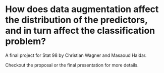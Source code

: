 # How does data augmentation affect the distribution of the predictors, and in turn affect the classification problem?

A final project for Stat 98 by Christian Wagner and Masaoud Haidar.

Checkout the proposal or the final presentation for more details.